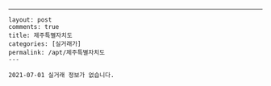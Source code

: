 ---
    layout: post
    comments: true
    title: 제주특별자치도
    categories: [실거래가]
    permalink: /apt/제주특별자치도
    ---

    2021-07-01 실거래 정보가 없습니다.

    